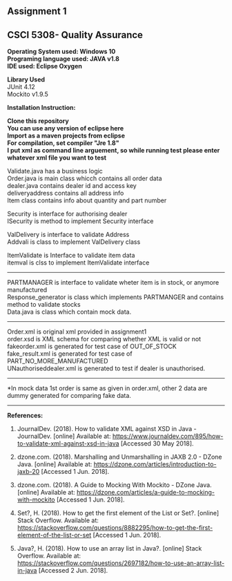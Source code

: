 ## Assignment 1
## CSCI 5308- Quality Assurance 

**Operating System used: Windows 10** <br/>
 **Programing language used: JAVA v1.8**<br/>
 **IDE used: Eclipse Oxygen**<br/>
 
 **Library Used**
 <br/>JUnit 4.12<br/>
 Mockito v1.9.5<br/>
 
 **Installation Instruction:**
 
 **Clone this repository**<br/>
 **You can use any version of eclipse here**<br/>
 **Import as a maven projects from eclipse**<br/>
 **For compilation, set compiler "Jre 1.8"**<br/>
 **I put xml as command line arguement, so while running test please enter whatever xml file you want to test**<br/>
 
 Validate.java has a business logic<br/>
 Order.java is main class whicch contains all order data<br/>
 dealer.java contains dealer id and access key<br/>
 deliveryaddress contains all address info<br/>
 Item class contains info about quantity and part number<br/>
 
 Security is interface for authorising dealer<br/>
 ISecurity is method to implement Security interface<br/>
 
 ValDelivery is interface to validate Address<br/>
 Addvali is class to implement ValDelivery class<br/>
 
 ItemValidate is Interface to validate item data<br/>
 itemval is clss to implement ItemValidate interface<br/>
 
____
PARTMANAGER is interface to validate wheter item is in stock, or anymore manufactured<br/>
Response_generator is class which implements PARTMANGER and contains method to validate stocks<br/>
Data.java is class which contain mock data.<br/>
___
Order.xml is original xml provided in assignment1 <br/>
order.xsd is XML schema for comparing whether XML is valid or not<br/>
fakeorder.xml is generated for test case of OUT_OF_STOCK<br/>
fake_result.xml is generated for test case of PART_NO_MORE_MANUFACTURED<br/>
UNauthoriseddealer.xml is generated to test if dealer is unauthorised.<br/>
___
*In mock data 1st order is same as given in order.xml, other 2 data are dummy generated for comparing fake data.<br/>
___

**References:**
1. JournalDev. (2018). How to validate XML against XSD in Java - JournalDev. [online] Available at: https://www.journaldev.com/895/how-to-validate-xml-against-xsd-in-java [Accessed 30 May 2018].

2. dzone.com. (2018). Marshalling and Unmarshalling in JAXB 2.0 - DZone Java. [online] Available at: https://dzone.com/articles/introduction-to-jaxb-20 [Accessed 1 Jun. 2018].

3. dzone.com. (2018). A Guide to Mocking With Mockito - DZone Java. [online] Available at: https://dzone.com/articles/a-guide-to-mocking-with-mockito [Accessed 1 Jun. 2018].

4. Set?, H. (2018). How to get the first element of the List or Set?. [online] Stack Overflow. Available at: https://stackoverflow.com/questions/8882295/how-to-get-the-first-element-of-the-list-or-set [Accessed 1 Jun. 2018].
5. Java?, H. (2018). How to use an array list in Java?. [online] Stack Overflow. Available at: https://stackoverflow.com/questions/2697182/how-to-use-an-array-list-in-java [Accessed 2 Jun. 2018].


 
